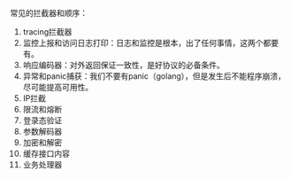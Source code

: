 常见的拦截器和顺序：
1. tracing拦截器
2. 监控上报和访问日志打印：日志和监控是根本，出了任何事情，这两个都要有。
3. 响应编码器：对外返回保证一致性，是好协议的必备条件。
2. 异常和panic捕获：我们不要有panic（golang），但是发生后不能程序崩溃，尽可能提高可用性。
2. IP拦截
6. 限流和熔断
5. 登录态验证
2. 参数解码器
3. 加密和解密
7. 缓存接口内容
4. 业务处理器

